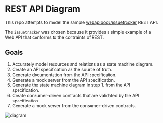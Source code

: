 # REST API Diagram 

This repo attempts to model the sample [webapibook/issuetracker](https://github.com/webapibook/issuetracker) REST API. 

The `issuetracker` was chosen because it provides a simple example of a Web API that conforms to the contraints of REST.

## Goals

1. Accurately model resources and relations as a state machine diagram.
1. Create an API specification as the source of truth. 
1. Generate documentation from the API specification.
1. Generate a mock server from the API specification.
1. Generate the state machine diagram in step 1. from the API specification.
1. Create consumer-driven contracts that are validated by the API specification.
1. Generate a mock server from the consumer-driven contracts.

![diagram](http://www.plantuml.com/plantuml/proxy?idx=0&src=https://raw.githubusercontent.com/josephgardner/rest-design/master/diagram.puml?rev=3 "state machine")

